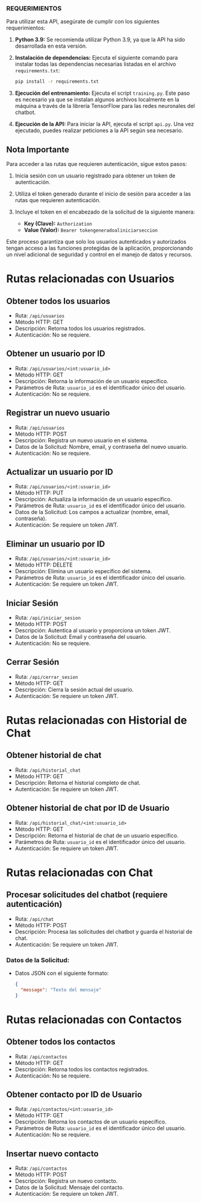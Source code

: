 ### REQUERIMIENTOS

Para utilizar esta API, asegúrate de cumplir con los siguientes requerimientos:

1. **Python 3.9:** Se recomienda utilizar Python 3.9, ya que la API ha sido desarrollada en esta versión.

2. **Instalación de dependencias:** Ejecuta el siguiente comando para instalar todas las dependencias necesarias listadas en el archivo `requirements.txt`:

    ```bash
    pip install -r requirements.txt
    ```

3. **Ejecución del entrenamiento:** Ejecuta el script `training.py`. Este paso es necesario ya que se instalan algunos archivos localmente en la máquina a través de la librería TensorFlow para las redes neuronales del chatbot.

4. **Ejecución de la API:** Para iniciar la API, ejecuta el script `api.py`. Una vez ejecutado, puedes realizar peticiones a la API según sea necesario.

## Nota Importante

Para acceder a las rutas que requieren autenticación, sigue estos pasos:

1. Inicia sesión con un usuario registrado para obtener un token de autenticación.

2. Utiliza el token generado durante el inicio de sesión para acceder a las rutas que requieren autenticación.

3. Incluye el token en el encabezado de la solicitud de la siguiente manera:

    - **Key (Clave):** `Authorization`
    - **Value (Valor):** `Bearer tokengeneradoaliniciarseccion`

Este proceso garantiza que solo los usuarios autenticados y autorizados tengan acceso a las funciones protegidas de la aplicación, proporcionando un nivel adicional de seguridad y control en el manejo de datos y recursos.

# Rutas relacionadas con Usuarios

## Obtener todos los usuarios
- Ruta: `/api/usuarios`
- Método HTTP: GET
- Descripción: Retorna todos los usuarios registrados.
- Autenticación: No se requiere.

## Obtener un usuario por ID
- Ruta: `/api/usuarios/<int:usuario_id>`
- Método HTTP: GET
- Descripción: Retorna la información de un usuario específico.
- Parámetros de Ruta: `usuario_id` es el identificador único del usuario.
- Autenticación: No se requiere.

## Registrar un nuevo usuario
- Ruta: `/api/usuarios`
- Método HTTP: POST
- Descripción: Registra un nuevo usuario en el sistema.
- Datos de la Solicitud: Nombre, email, y contraseña del nuevo usuario.
- Autenticación: No se requiere.

## Actualizar un usuario por ID
- Ruta: `/api/usuarios/<int:usuario_id>`
- Método HTTP: PUT
- Descripción: Actualiza la información de un usuario específico.
- Parámetros de Ruta: `usuario_id` es el identificador único del usuario.
- Datos de la Solicitud: Los campos a actualizar (nombre, email, contraseña).
- Autenticación: Se requiere un token JWT.

## Eliminar un usuario por ID
- Ruta: `/api/usuarios/<int:usuario_id>`
- Método HTTP: DELETE
- Descripción: Elimina un usuario específico del sistema.
- Parámetros de Ruta: `usuario_id` es el identificador único del usuario.
- Autenticación: Se requiere un token JWT.

## Iniciar Sesión
- Ruta: `/api/iniciar_sesion`
- Método HTTP: POST
- Descripción: Autentica al usuario y proporciona un token JWT.
- Datos de la Solicitud: Email y contraseña del usuario.
- Autenticación: No se requiere.

## Cerrar Sesión
- Ruta: `/api/cerrar_sesion`
- Método HTTP: GET
- Descripción: Cierra la sesión actual del usuario.
- Autenticación: Se requiere un token JWT.

# Rutas relacionadas con Historial de Chat

## Obtener historial de chat
- Ruta: `/api/historial_chat`
- Método HTTP: GET
- Descripción: Retorna el historial completo de chat.
- Autenticación: Se requiere un token JWT.

## Obtener historial de chat por ID de Usuario
- Ruta: `/api/historial_chat/<int:usuario_id>`
- Método HTTP: GET
- Descripción: Retorna el historial de chat de un usuario específico.
- Parámetros de Ruta: `usuario_id` es el identificador único del usuario.
- Autenticación: Se requiere un token JWT.

# Rutas relacionadas con Chat

## Procesar solicitudes del chatbot (requiere autenticación)
- Ruta: `/api/chat`
- Método HTTP: POST
- Descripción: Procesa las solicitudes del chatbot y guarda el historial de chat.
- Autenticación: Se requiere un token JWT.

### Datos de la Solicitud:
- Datos JSON con el siguiente formato:
  ```json
  {
    "message": "Texto del mensaje"
  }

# Rutas relacionadas con Contactos

## Obtener todos los contactos
- Ruta: `/api/contactos`
- Método HTTP: GET
- Descripción: Retorna todos los contactos registrados.
- Autenticación: No se requiere.

## Obtener contacto por ID de Usuario
- Ruta: `/api/contactos/<int:usuario_id>`
- Método HTTP: GET
- Descripción: Retorna los contactos de un usuario específico.
- Parámetros de Ruta: `usuario_id` es el identificador único del usuario.
- Autenticación: No se requiere.

## Insertar nuevo contacto
- Ruta: `/api/contactos`
- Método HTTP: POST
- Descripción: Registra un nuevo contacto.
- Datos de la Solicitud: Mensaje del contacto.
- Autenticación: Se requiere un token JWT.
